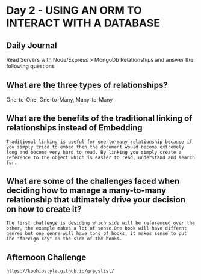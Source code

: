 # Day 2 - USING AN ORM TO INTERACT WITH A DATABASE
## Daily Journal
Read Servers with Node/Express > MongoDb Relationships and answer the following questions
## What are the three types of relationships?
One-to-One, One-to-Many, Many-to-Many
## What are the benefits of the traditional linking of relationships instead of Embedding
    Traditional linking is useful for one-to-many relationship because if you simply tried to embed then the document would become extremely long and become very hard to read. By linking you simply create a reference to the object which is easier to read, understand and search for.

## What are some of the challenges faced when deciding how to manage a many-to-many relationship that ultimately drive your decision on how to create it?
    The first challenge is desiding which side will be referenced over the other, the example makes a lot of sense.One book will have differnt genres but one genre will have tons of books, it makes sense to put the "foreign key" on the side of the books.
## Afternoon Challenge
    https://kpohiostyle.github.io/gregslist/